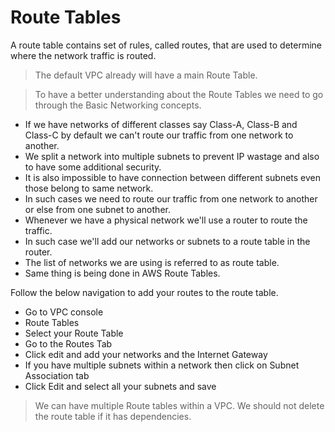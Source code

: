 # Route Tables

A route table contains set of rules, called routes, that are used to determine where the network traffic is routed.

> The default VPC already will have a main Route Table.

> To have a better understanding about the Route Tables we need to go through the Basic Networking concepts.

- If we have networks of different classes say Class-A, Class-B and Class-C by default we can't route our traffic from one network to another.
- We split a network into multiple subnets to prevent IP wastage and also to have some additional security.
- It is also impossible to have connection between different subnets even those belong to same network.
- In such cases we need to route our traffic from one network to another or else from one subnet to another.
- Whenever we have a physical network we'll use a router to route the traffic.
- In such case we'll add our networks or subnets to a route table in the router.
- The list of networks we are using is referred to as route table.
- Same thing is being done in AWS Route Tables.

Follow the below navigation to add your routes to the route table.
- Go to VPC console
- Route Tables
- Select your Route Table
- Go to the Routes Tab
- Click edit and add your networks and the Internet Gateway
- If you have multiple subnets within a network then click on Subnet Association tab
- Click Edit and select all your subnets and save

> We can have multiple Route tables within a VPC. We should not delete the route table if it has dependencies.
